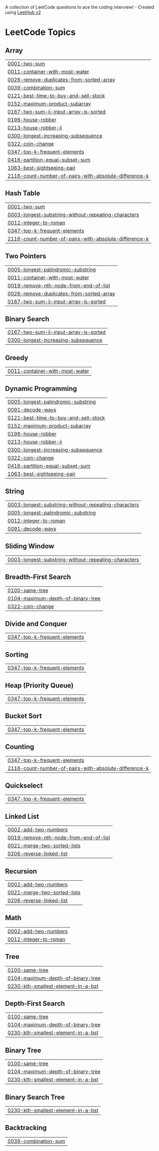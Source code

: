 A collection of LeetCode questions to ace the coding interview! - Created using [LeetHub v2](https://github.com/arunbhardwaj/LeetHub-2.0)
<!---LeetCode Topics Start-->
# LeetCode Topics
## Array
|  |
| ------- |
| [0001-two-sum](https://github.com/prasanthi-toram/Leet-Code/tree/master/0001-two-sum) |
| [0011-container-with-most-water](https://github.com/prasanthi-toram/Leet-Code/tree/master/0011-container-with-most-water) |
| [0026-remove-duplicates-from-sorted-array](https://github.com/prasanthi-toram/Leet-Code/tree/master/0026-remove-duplicates-from-sorted-array) |
| [0039-combination-sum](https://github.com/prasanthi-toram/Leet-Code/tree/master/0039-combination-sum) |
| [0121-best-time-to-buy-and-sell-stock](https://github.com/prasanthi-toram/Leet-Code/tree/master/0121-best-time-to-buy-and-sell-stock) |
| [0152-maximum-product-subarray](https://github.com/prasanthi-toram/Leet-Code/tree/master/0152-maximum-product-subarray) |
| [0167-two-sum-ii-input-array-is-sorted](https://github.com/prasanthi-toram/Leet-Code/tree/master/0167-two-sum-ii-input-array-is-sorted) |
| [0198-house-robber](https://github.com/prasanthi-toram/Leet-Code/tree/master/0198-house-robber) |
| [0213-house-robber-ii](https://github.com/prasanthi-toram/Leet-Code/tree/master/0213-house-robber-ii) |
| [0300-longest-increasing-subsequence](https://github.com/prasanthi-toram/Leet-Code/tree/master/0300-longest-increasing-subsequence) |
| [0322-coin-change](https://github.com/prasanthi-toram/Leet-Code/tree/master/0322-coin-change) |
| [0347-top-k-frequent-elements](https://github.com/prasanthi-toram/Leet-Code/tree/master/0347-top-k-frequent-elements) |
| [0416-partition-equal-subset-sum](https://github.com/prasanthi-toram/Leet-Code/tree/master/0416-partition-equal-subset-sum) |
| [1063-best-sightseeing-pair](https://github.com/prasanthi-toram/Leet-Code/tree/master/1063-best-sightseeing-pair) |
| [2116-count-number-of-pairs-with-absolute-difference-k](https://github.com/prasanthi-toram/Leet-Code/tree/master/2116-count-number-of-pairs-with-absolute-difference-k) |
## Hash Table
|  |
| ------- |
| [0001-two-sum](https://github.com/prasanthi-toram/Leet-Code/tree/master/0001-two-sum) |
| [0003-longest-substring-without-repeating-characters](https://github.com/prasanthi-toram/Leet-Code/tree/master/0003-longest-substring-without-repeating-characters) |
| [0012-integer-to-roman](https://github.com/prasanthi-toram/Leet-Code/tree/master/0012-integer-to-roman) |
| [0347-top-k-frequent-elements](https://github.com/prasanthi-toram/Leet-Code/tree/master/0347-top-k-frequent-elements) |
| [2116-count-number-of-pairs-with-absolute-difference-k](https://github.com/prasanthi-toram/Leet-Code/tree/master/2116-count-number-of-pairs-with-absolute-difference-k) |
## Two Pointers
|  |
| ------- |
| [0005-longest-palindromic-substring](https://github.com/prasanthi-toram/Leet-Code/tree/master/0005-longest-palindromic-substring) |
| [0011-container-with-most-water](https://github.com/prasanthi-toram/Leet-Code/tree/master/0011-container-with-most-water) |
| [0019-remove-nth-node-from-end-of-list](https://github.com/prasanthi-toram/Leet-Code/tree/master/0019-remove-nth-node-from-end-of-list) |
| [0026-remove-duplicates-from-sorted-array](https://github.com/prasanthi-toram/Leet-Code/tree/master/0026-remove-duplicates-from-sorted-array) |
| [0167-two-sum-ii-input-array-is-sorted](https://github.com/prasanthi-toram/Leet-Code/tree/master/0167-two-sum-ii-input-array-is-sorted) |
## Binary Search
|  |
| ------- |
| [0167-two-sum-ii-input-array-is-sorted](https://github.com/prasanthi-toram/Leet-Code/tree/master/0167-two-sum-ii-input-array-is-sorted) |
| [0300-longest-increasing-subsequence](https://github.com/prasanthi-toram/Leet-Code/tree/master/0300-longest-increasing-subsequence) |
## Greedy
|  |
| ------- |
| [0011-container-with-most-water](https://github.com/prasanthi-toram/Leet-Code/tree/master/0011-container-with-most-water) |
## Dynamic Programming
|  |
| ------- |
| [0005-longest-palindromic-substring](https://github.com/prasanthi-toram/Leet-Code/tree/master/0005-longest-palindromic-substring) |
| [0091-decode-ways](https://github.com/prasanthi-toram/Leet-Code/tree/master/0091-decode-ways) |
| [0121-best-time-to-buy-and-sell-stock](https://github.com/prasanthi-toram/Leet-Code/tree/master/0121-best-time-to-buy-and-sell-stock) |
| [0152-maximum-product-subarray](https://github.com/prasanthi-toram/Leet-Code/tree/master/0152-maximum-product-subarray) |
| [0198-house-robber](https://github.com/prasanthi-toram/Leet-Code/tree/master/0198-house-robber) |
| [0213-house-robber-ii](https://github.com/prasanthi-toram/Leet-Code/tree/master/0213-house-robber-ii) |
| [0300-longest-increasing-subsequence](https://github.com/prasanthi-toram/Leet-Code/tree/master/0300-longest-increasing-subsequence) |
| [0322-coin-change](https://github.com/prasanthi-toram/Leet-Code/tree/master/0322-coin-change) |
| [0416-partition-equal-subset-sum](https://github.com/prasanthi-toram/Leet-Code/tree/master/0416-partition-equal-subset-sum) |
| [1063-best-sightseeing-pair](https://github.com/prasanthi-toram/Leet-Code/tree/master/1063-best-sightseeing-pair) |
## String
|  |
| ------- |
| [0003-longest-substring-without-repeating-characters](https://github.com/prasanthi-toram/Leet-Code/tree/master/0003-longest-substring-without-repeating-characters) |
| [0005-longest-palindromic-substring](https://github.com/prasanthi-toram/Leet-Code/tree/master/0005-longest-palindromic-substring) |
| [0012-integer-to-roman](https://github.com/prasanthi-toram/Leet-Code/tree/master/0012-integer-to-roman) |
| [0091-decode-ways](https://github.com/prasanthi-toram/Leet-Code/tree/master/0091-decode-ways) |
## Sliding Window
|  |
| ------- |
| [0003-longest-substring-without-repeating-characters](https://github.com/prasanthi-toram/Leet-Code/tree/master/0003-longest-substring-without-repeating-characters) |
## Breadth-First Search
|  |
| ------- |
| [0100-same-tree](https://github.com/prasanthi-toram/Leet-Code/tree/master/0100-same-tree) |
| [0104-maximum-depth-of-binary-tree](https://github.com/prasanthi-toram/Leet-Code/tree/master/0104-maximum-depth-of-binary-tree) |
| [0322-coin-change](https://github.com/prasanthi-toram/Leet-Code/tree/master/0322-coin-change) |
## Divide and Conquer
|  |
| ------- |
| [0347-top-k-frequent-elements](https://github.com/prasanthi-toram/Leet-Code/tree/master/0347-top-k-frequent-elements) |
## Sorting
|  |
| ------- |
| [0347-top-k-frequent-elements](https://github.com/prasanthi-toram/Leet-Code/tree/master/0347-top-k-frequent-elements) |
## Heap (Priority Queue)
|  |
| ------- |
| [0347-top-k-frequent-elements](https://github.com/prasanthi-toram/Leet-Code/tree/master/0347-top-k-frequent-elements) |
## Bucket Sort
|  |
| ------- |
| [0347-top-k-frequent-elements](https://github.com/prasanthi-toram/Leet-Code/tree/master/0347-top-k-frequent-elements) |
## Counting
|  |
| ------- |
| [0347-top-k-frequent-elements](https://github.com/prasanthi-toram/Leet-Code/tree/master/0347-top-k-frequent-elements) |
| [2116-count-number-of-pairs-with-absolute-difference-k](https://github.com/prasanthi-toram/Leet-Code/tree/master/2116-count-number-of-pairs-with-absolute-difference-k) |
## Quickselect
|  |
| ------- |
| [0347-top-k-frequent-elements](https://github.com/prasanthi-toram/Leet-Code/tree/master/0347-top-k-frequent-elements) |
## Linked List
|  |
| ------- |
| [0002-add-two-numbers](https://github.com/prasanthi-toram/Leet-Code/tree/master/0002-add-two-numbers) |
| [0019-remove-nth-node-from-end-of-list](https://github.com/prasanthi-toram/Leet-Code/tree/master/0019-remove-nth-node-from-end-of-list) |
| [0021-merge-two-sorted-lists](https://github.com/prasanthi-toram/Leet-Code/tree/master/0021-merge-two-sorted-lists) |
| [0206-reverse-linked-list](https://github.com/prasanthi-toram/Leet-Code/tree/master/0206-reverse-linked-list) |
## Recursion
|  |
| ------- |
| [0002-add-two-numbers](https://github.com/prasanthi-toram/Leet-Code/tree/master/0002-add-two-numbers) |
| [0021-merge-two-sorted-lists](https://github.com/prasanthi-toram/Leet-Code/tree/master/0021-merge-two-sorted-lists) |
| [0206-reverse-linked-list](https://github.com/prasanthi-toram/Leet-Code/tree/master/0206-reverse-linked-list) |
## Math
|  |
| ------- |
| [0002-add-two-numbers](https://github.com/prasanthi-toram/Leet-Code/tree/master/0002-add-two-numbers) |
| [0012-integer-to-roman](https://github.com/prasanthi-toram/Leet-Code/tree/master/0012-integer-to-roman) |
## Tree
|  |
| ------- |
| [0100-same-tree](https://github.com/prasanthi-toram/Leet-Code/tree/master/0100-same-tree) |
| [0104-maximum-depth-of-binary-tree](https://github.com/prasanthi-toram/Leet-Code/tree/master/0104-maximum-depth-of-binary-tree) |
| [0230-kth-smallest-element-in-a-bst](https://github.com/prasanthi-toram/Leet-Code/tree/master/0230-kth-smallest-element-in-a-bst) |
## Depth-First Search
|  |
| ------- |
| [0100-same-tree](https://github.com/prasanthi-toram/Leet-Code/tree/master/0100-same-tree) |
| [0104-maximum-depth-of-binary-tree](https://github.com/prasanthi-toram/Leet-Code/tree/master/0104-maximum-depth-of-binary-tree) |
| [0230-kth-smallest-element-in-a-bst](https://github.com/prasanthi-toram/Leet-Code/tree/master/0230-kth-smallest-element-in-a-bst) |
## Binary Tree
|  |
| ------- |
| [0100-same-tree](https://github.com/prasanthi-toram/Leet-Code/tree/master/0100-same-tree) |
| [0104-maximum-depth-of-binary-tree](https://github.com/prasanthi-toram/Leet-Code/tree/master/0104-maximum-depth-of-binary-tree) |
| [0230-kth-smallest-element-in-a-bst](https://github.com/prasanthi-toram/Leet-Code/tree/master/0230-kth-smallest-element-in-a-bst) |
## Binary Search Tree
|  |
| ------- |
| [0230-kth-smallest-element-in-a-bst](https://github.com/prasanthi-toram/Leet-Code/tree/master/0230-kth-smallest-element-in-a-bst) |
## Backtracking
|  |
| ------- |
| [0039-combination-sum](https://github.com/prasanthi-toram/Leet-Code/tree/master/0039-combination-sum) |
<!---LeetCode Topics End-->